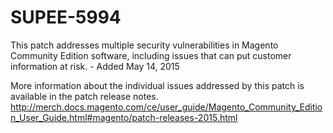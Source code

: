 # SUPEE-5994
This patch addresses multiple security vulnerabilities in Magento Community Edition software, including issues that can put customer information at risk. - Added May 14, 2015 

More information about the individual issues addressed by this patch is available in the patch release notes.
http://merch.docs.magento.com/ce/user_guide/Magento_Community_Edition_User_Guide.html#magento/patch-releases-2015.html